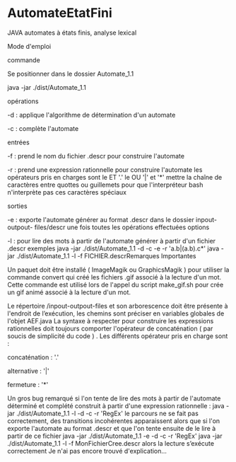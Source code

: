 # AutomateEtatFini
JAVA automates à états finis, analyse lexical

Mode d'emploi

commande

  Se positionner dans le dossier Automate_1.1
  
  java -jar ./dist/Automate_1.1

opérations

  -d : applique l'algorithme de détermination d'un automate
  
  -c : complète l'automate

entrées

  -f : prend le nom du fichier .descr pour construire l'automate
  
  -r : prend une expression rationnelle pour construire l'automate
les opérateurs pris en charges sont le ET '.' le OU '|' et '*'
mettre la chaîne de caractères entre quottes ou guillemets pour que l'interpréteur
bash n'interprète pas ces caractères spéciaux

sorties

  -e : exporte l'automate générer au format .descr dans le dossier inpout-outpout-
  files/descr une fois toutes les opérations effectuées
  options
  
  -l : pour lire des mots à partir de l'automate générer à partir d'un fichier .descr
  exemples
    java -jar ./dist/Automate_1.1 -d -c -e -r 'a.b|(a.b).c*'
    java -jar ./dist/Automate_1.1 -l -f FICHIER.descrRemarques Importantes

Un paquet doit être installé ( ImageMagik ou GraphicsMagik ) pour utiliser la
commande convert qui créé les fichiers .gif associé à la lecture d'un mot.
Cette commande est utilisé lors de l'appel du script make_gif.sh pour crée un gif
animé associé à la lecture d'un mot.

Le répertoire /inpout-outpout-files et son arborescence doit être présente à l'endroit
de l’exécution, les chemins sont préciser en variables globales de l'objet AEF.java
La syntaxe à respecter pour construire les expressions rationnelles doit toujours
comporter l'opérateur de concaténation ( par soucis de simplicité du code ) .
Les différents opérateur pris en charge sont :

 concaténation : '.'
 
 alternative : '|'
 
 fermeture : '*'

Un gros bug remarqué si l'on tente de lire des mots à partir de l'automate
déterminé et complété construit à partir d'une expression rationnelle :
java -jar ./dist/Automate_1.1 -l -d -c -r 'RegEx'
le parcours ne se fait pas correctement, des transitions incohérentes apparaissent
alors que si
l'on exporte l'automate au format .descr
et que l'on tente ensuite de le lire à partir de ce fichier
java -jar ./dist/Automate_1.1 -e -d -c -r 'RegEx'
java -jar ./dist/Automate_1.1 -l -f MonFichierCree.descr
alors la lecture s’exécute correctement
Je n'ai pas encore trouvé d'explication...
